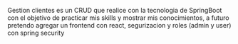 Gestion clientes es un CRUD que realice con la tecnologia de SpringBoot con el objetivo de practicar mis skills y mostrar mis conocimientos, a futuro pretendo agregar un frontend con react, 
segurizacion y roles (admin y user) con spring security

